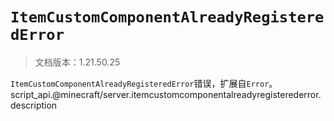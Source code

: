 # `ItemCustomComponentAlreadyRegisteredError`

> 文档版本：1.21.50.25

`ItemCustomComponentAlreadyRegisteredError`错误，扩展自`Error`。script_api.@minecraft/server.itemcustomcomponentalreadyregisterederror.description
